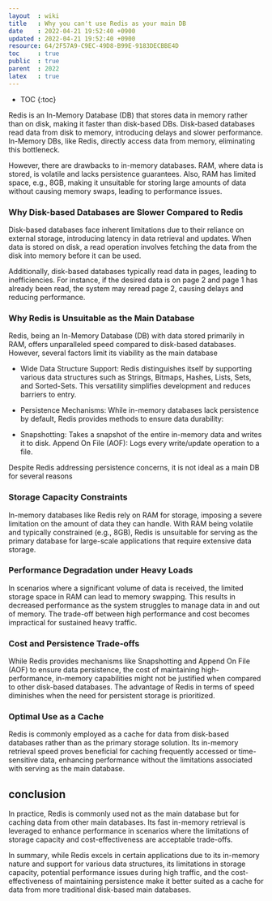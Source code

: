 ```yaml
---
layout  : wiki
title   : Why you can't use Redis as your main DB
date    : 2022-04-21 19:52:40 +0900
updated : 2022-04-21 19:52:40 +0900
resource: 64/2F57A9-C9EC-49D8-B99E-9183DECBBE4D
toc     : true
public  : true
parent  : 2022
latex   : true
---
```

* TOC
{:toc}

Redis is an In-Memory Database (DB) that stores data in memory rather than on disk, making it faster than disk-based DBs.
Disk-based databases read data from disk to memory, introducing delays and slower performance. In-Memory DBs, like Redis,
directly access data from memory, eliminating this bottleneck.

However, there are drawbacks to in-memory databases. RAM, where data is stored, is volatile and lacks persistence guarantees.
Also, RAM has limited space, e.g., 8GB, making it unsuitable for storing large amounts of data without causing memory swaps,
leading to performance issues.

### **Why Disk-based Databases are Slower Compared to Redis**
Disk-based databases face inherent limitations due to their reliance on external storage, introducing latency in data
retrieval and updates. When data is stored on disk, a read operation involves fetching the data from the disk into memory
before it can be used.

Additionally, disk-based databases typically read data in pages, leading to inefficiencies.
For instance, if the desired data is on page 2 and page 1 has already been read, the system may reread page 2,
causing delays and reducing performance.

### **Why Redis is Unsuitable as the Main Database**
Redis, being an In-Memory Database (DB) with data stored primarily in RAM, offers unparalleled speed compared to
disk-based databases. However, several factors limit its viability as the main database

- Wide Data Structure Support:
  Redis distinguishes itself by supporting various data structures such as Strings, Bitmaps, Hashes, Lists, Sets, 
  and Sorted-Sets. This versatility simplifies development and reduces barriers to entry.

- Persistence Mechanisms:
  While in-memory databases lack persistence by default, Redis provides methods to ensure data durability:

- Snapshotting: Takes a snapshot of the entire in-memory data and writes it to disk.
  Append On File (AOF): Logs every write/update operation to a file.

Despite Redis addressing persistence concerns, it is not ideal as a main DB for several reasons

### **Storage Capacity Constraints**
In-memory databases like Redis rely on RAM for storage, imposing a severe limitation on the amount of data they can handle.
With RAM being volatile and typically constrained (e.g., 8GB), Redis is unsuitable for serving as the primary database
for large-scale applications that require extensive data storage.

### **Performance Degradation under Heavy Loads**
In scenarios where a significant volume of data is received, the limited storage space in RAM can lead to memory swapping.
This results in decreased performance as the system struggles to manage data in and out of memory. The trade-off between
high performance and cost becomes impractical for sustained heavy traffic.

### **Cost and Persistence Trade-offs**
While Redis provides mechanisms like Snapshotting and Append On File (AOF) to ensure data persistence,
the cost of maintaining high-performance, in-memory capabilities might not be justified when compared to other disk-based
databases. The advantage of Redis in terms of speed diminishes when the need for persistent storage is prioritized.

### **Optimal Use as a Cache**
Redis is commonly employed as a cache for data from disk-based databases rather than as the primary storage solution.
Its in-memory retrieval speed proves beneficial for caching frequently accessed or time-sensitive data,
enhancing performance without the limitations associated with serving as the main database.

## **conclusion**
In practice, Redis is commonly used not as the main database but for caching data from other main databases.
Its fast in-memory retrieval is leveraged to enhance performance in scenarios where the limitations of storage
capacity and cost-effectiveness are acceptable trade-offs.

In summary, while Redis excels in certain applications due to its in-memory nature and support for various data structures,
its limitations in storage capacity, potential performance issues during high traffic, and the cost-effectiveness of
maintaining persistence make it better suited as a cache for data from more traditional disk-based main databases.